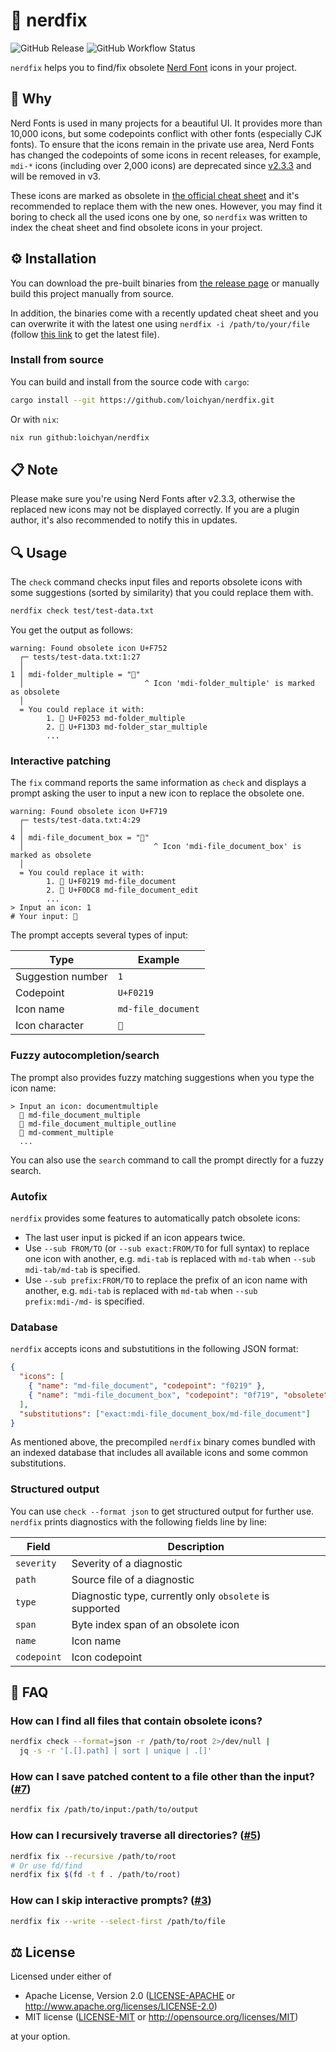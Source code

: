 # 🔣 nerdfix

![GitHub Release](https://img.shields.io/github/v/release/loichyan/nerdfix)
![GitHub Workflow Status](https://img.shields.io/github/actions/workflow/status/loichyan/nerdfix/cicd.yml)

`nerdfix` helps you to find/fix obsolete [Nerd Font](https://github.com/ryanoasis/nerd-fonts) icons in your project.

## 💭 Why

Nerd Fonts is used in many projects for a beautiful UI. It provides more than 10,000 icons, but some codepoints conflict
with other fonts (especially CJK fonts). To ensure that the icons remain in the private use area, Nerd Fonts has changed
the codepoints of some icons in recent releases, for example, `mdi-*` icons (including over 2,000 icons) are deprecated
since [v2.3.3](https://github.com/ryanoasis/nerd-fonts/releases/tag/v2.3.3) and will be removed in v3.

These icons are marked as obsolete in [the official cheat sheet](https://www.nerdfonts.com/cheat-sheet) and it's
recommended to replace them with the new ones. However, you may find it boring to check all the used icons one by one,
so `nerdfix` was written to index the cheat sheet and find obsolete icons in your project.

## ⚙️ Installation

You can download the pre-built binaries from [the release page](https://github.com/loichyan/nerdfix/releases/latest) or
manually build this project manually from source.

In addition, the binaries come with a recently updated cheat sheet and you can overwrite it with the latest one using
`nerdfix -i /path/to/your/file` (follow
[this link](https://github.com/ryanoasis/nerd-fonts/blob/gh-pages/_posts/2017-01-04-icon-cheat-sheet.md) to get the
latest file).

### Install from source

You can build and install from the source code with `cargo`:

```sh
cargo install --git https://github.com/loichyan/nerdfix.git
```

Or with `nix`:

```sh
nix run github:loichyan/nerdfix
```

## 📋 Note

Please make sure you're using Nerd Fonts after v2.3.3, otherwise the replaced new icons may not be displayed correctly.
If you are a plugin author, it's also recommended to notify this in updates.

## 🔍 Usage

The `check` command checks input files and reports obsolete icons with some suggestions (sorted by similarity) that you
could replace them with.

```sh
nerdfix check test/test-data.txt
```

You get the output as follows:

```text
warning: Found obsolete icon U+F752
  ┌─ tests/test-data.txt:1:27
  │
1 │ mdi-folder_multiple = ""
  │                           ^ Icon 'mdi-folder_multiple' is marked as obsolete
  │
  = You could replace it with:
        1. 󰉓 U+F0253 md-folder_multiple
        2. 󱏓 U+F13D3 md-folder_star_multiple
        ...
```

### Interactive patching

The `fix` command reports the same information as `check` and displays a prompt asking the user to input a new icon to
replace the obsolete one.

```text
warning: Found obsolete icon U+F719
  ┌─ tests/test-data.txt:4:29
  │
4 │ mdi-file_document_box = ""
  │                             ^ Icon 'mdi-file_document_box' is marked as obsolete
  │
  = You could replace it with:
        1. 󰈙 U+F0219 md-file_document
        2. 󰷈 U+F0DC8 md-file_document_edit
        ...
> Input an icon: 1
# Your input: 󰈙
```

The prompt accepts several types of input:

| Type              | Example            |
| ----------------- | ------------------ |
| Suggestion number | `1`                |
| Codepoint         | `U+F0219`          |
| Icon name         | `md-file_document` |
| Icon character    | `󰈙`                |

### Fuzzy autocompletion/search

The prompt also provides fuzzy matching suggestions when you type the icon name:

```text
> Input an icon: documentmultiple
  󱔗 md-file_document_multiple
  󱔘 md-file_document_multiple_outline
  󰡟 md-comment_multiple
  ...
```

You can also use the `search` command to call the prompt directly for a fuzzy search.

### Autofix

`nerdfix` provides some features to automatically patch obsolete icons:

- The last user input is picked if an icon appears twice.
- Use `--sub FROM/TO` (or `--sub exact:FROM/TO` for full syntax) to replace one icon with another, e.g. `mdi-tab` is
  replaced with `md-tab` when `--sub mdi-tab/md-tab` is specified.
- Use `--sub prefix:FROM/TO` to replace the prefix of an icon name with another, e.g. `mdi-tab` is replaced with
  `md-tab` when `--sub prefix:mdi-/md-` is specified.

### Database

`nerdfix` accepts icons and substutitions in the following JSON format:

```json
{
  "icons": [
    { "name": "md-file_document", "codepoint": "f0219" },
    { "name": "mdi-file_document_box", "codepoint": "0f719", "obsolete": true }
  ],
  "substitutions": ["exact:mdi-file_document_box/md-file_document"]
}
```

As mentioned above, the precompiled `nerdfix` binary comes bundled with an indexed database that includes all available
icons and some common substitutions.

### Structured output

You can use `check --format json` to get structured output for further use. `nerdfix` prints diagnostics with the
following fields line by line:

| Field       | Description                                             |
| ----------- | ------------------------------------------------------- |
| `severity`  | Severity of a diagnostic                                |
| `path`      | Source file of a diagnostic                             |
| `type`      | Diagnostic type, currently only `obsolete` is supported |
| `span`      | Byte index span of an obsolete icon                     |
| `name`      | Icon name                                               |
| `codepoint` | Icon codepoint                                          |

## 💬 FAQ

### How can I find all files that contain obsolete icons?

```sh
nerdfix check --format=json -r /path/to/root 2>/dev/null |
  jq -s -r '[.[].path] | sort | unique | .[]'
```

### How can I save patched content to a file other than the input? ([#7](https://github.com/loichyan/nerdfix/pull/7))

```sh
nerdfix fix /path/to/input:/path/to/output
```

### How can I recursively traverse all directories? ([#5](https://github.com/loichyan/nerdfix/issues/5))

```sh
nerdfix fix --recursive /path/to/root
# Or use fd/find
nerdfix fix $(fd -t f . /path/to/root)
```

### How can I skip interactive prompts? ([#3](https://github.com/loichyan/nerdfix/issues/3))

```sh
nerdfix fix --write --select-first /path/to/file
```

## ⚖️ License

Licensed under either of

- Apache License, Version 2.0 ([LICENSE-APACHE](LICENSE-APACHE) or <http://www.apache.org/licenses/LICENSE-2.0>)
- MIT license ([LICENSE-MIT](LICENSE-MIT) or <http://opensource.org/licenses/MIT>)

at your option.
